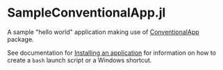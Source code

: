 <!-- Reference-style links to make tables & lists more readable -->
[ConventionalApp]: <https://github.com/ma-laforge/ConventionalApp.jl>


# SampleConventionalApp.jl

A sample "hello world" application making use of [ConventionalApp] package.

See documentation for
[Installing an application](https://github.com/ma-laforge/ConventionalApp.jl/blob/main/doc/usage.md#Installing_Application)
for information on how to create a `bash` launch script or a Windows shortcut.
